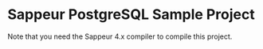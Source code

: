 # Sappeur PostgreSQL Sample Project

Note that you need the Sappeur 4.x compiler to compile this project.
